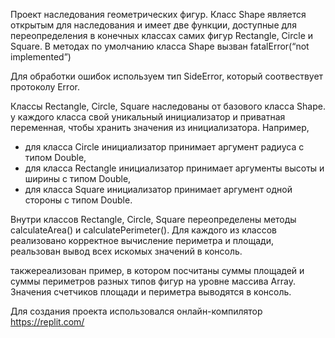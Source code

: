 Проект наследования геометрических фигур. 
Класс Shape является открытым для наследования и имеет две функции, доступные для переопределения в конечных классах самих фигур Rectangle, Circle и Square.
В методах по умолчанию класса Shape  вызван fatalError(“not implemented”)

Для обработки ошибок используем тип SideError, который соотвествует протоколу Error.

Классы Rectangle, Circle, Square наследованы от базового класса Shape.
у каждого класса свой уникальный инициализатор и приватная переменная, чтобы хранить значения из инициализатора. 
Например,
- для класса Circle инициализатор принимает аргумент радиуса с типом Double,
- для класса Rectangle инициализатор принимает аргументы высоты и ширины с типом Double,
- для класса Square инициализатор принимает аргумент одной стороны с типом Double.

Внутри классов Rectangle, Circle, Square переопределены методы calculateArea() и calculatePerimeter().
Для каждого из классов реализовано корректное вычисление периметра и площади, реальзован вывод всех искомых значений в консоль.

такжереализован пример, в котором посчитаны суммы площадей и суммы периметров разных типов фигур на уровне массива Array<Shape>. 
Значения счетчиков площади и периметра выводятся в консоль.

Для создания проекта использовался онлайн-компилятор https://replit.com/ 
